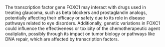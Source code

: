The transcription factor gene FOXC1 may interact with drugs used in treating glaucoma, such as beta blockers and prostaglandin analogs, potentially affecting their efficacy or safety due to its role in disease pathways related to eye disorders. Additionally, genetic variations in FOXC1 could influence the effectiveness or toxicity of the chemotherapeutic agent oxaliplatin, possibly through its impact on tumor biology or pathways like DNA repair, which are affected by transcription factors.